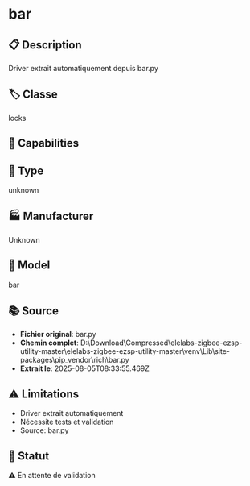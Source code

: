 # bar

## 📋 Description
Driver extrait automatiquement depuis bar.py

## 🏷️ Classe
locks

## 🔧 Capabilities


## 📡 Type
unknown

## 🏭 Manufacturer
Unknown

## 📱 Model
bar

## 📚 Source
- **Fichier original**: bar.py
- **Chemin complet**: D:\Download\Compressed\elelabs-zigbee-ezsp-utility-master\elelabs-zigbee-ezsp-utility-master\venv\Lib\site-packages\pip\_vendor\rich\bar.py
- **Extrait le**: 2025-08-05T08:33:55.469Z

## ⚠️ Limitations
- Driver extrait automatiquement
- Nécessite tests et validation
- Source: bar.py

## 🚀 Statut
⚠️ En attente de validation
